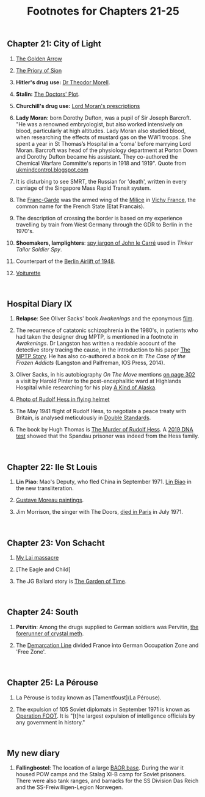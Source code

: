 ﻿---
layout: post
title: Footnotes for Chapters 21-25
category: references
---




## Chapter 21:  City of Light

1. [The Golden Arrow](https://en.wikipedia.org/wiki/Golden_Arrow_(train))

2. [The Priory of Sion](https://en.wikipedia.org/wiki/Priory_of_Sion)

3. **Hitler's drug use:** [Dr Theodor Morell](https://en.wikipedia.org/wiki/Theodor_Morell).

4. **Stalin:** [The Doctors' Plot](https://en.wikipedia.org/wiki/Doctors%27_plot).

5. **Churchill's drug use:** [Lord Moran's prescriptions](https://www.bmj.com/content/310/6993/1537.4)

6. **Lady Moran**: born Dorothy Dufton, was a pupil of Sir Joseph Barcroft. "He was a renowned embryologist, but also worked intensively on blood, particularly at high altitudes. Lady Moran also studied blood, when researching the effects of mustard gas on the WW1 troops.  She spent a year in St Thomas’s Hospital in a ‘coma’ before marrying Lord Moran.  Barcroft was head of the physiology department at Porton Down and Dorothy Dufton became his assistant.  They co-authored the Chemical Warfare Committe's reports in 1918 and 1919". Quote from [ukmindcontrol.blogspot.com](http://ukmindcontrol.blogspot.com/2012/10/copyrighted-images-used-under-fair-use.html)

7. It is disturbing to see SMRT, the Russian for 'death', written in every carriage of the Singapore Mass Rapid Transit system.

8.   The [Franc-Garde](https://en.wikipedia.org/wiki/Franc-Garde) was the armed wing of the [Milice](https://en.wikipedia.org/wiki/Milice) in [Vichy France](https://en.wikipedia.org/wiki/Milice), the common name for the French State (Etat Francais). 

9. The description of crossing the border is based on my experience travelling by train from West Germany through the GDR to Berlin in the 1970's. 

10. **Shoemakers, lamplighters**: [spy jargon of John le Carré](http://www.bbcamerica.com/anglophenia/2012/03/the-brit-list-tinker-tailor-glossary-20-terms-you-should-know-before-watching) used in *Tinker Tailor Soldier Spy*.

11. Counterpart of the [Berlin Airlift of 1948](https://www.history.com/topics/cold-war/berlin-airlift).

12. [Voiturette](https://www.bbc.co.uk/news/magazine-35210572)


<br/>

## Hospital Diary IX

1. **Relapse**: See Oliver Sacks' book *Awakenings* and the eponymous [film](https://www.imdb.com/title/tt0099077/).

2. The recurrence of catatonic schizophrenia in the 1980's, in patients who had taken the designer drug MPTP, is mentioned in a footnote in *Awakenings*. Dr Langston has written a readable account of the detective story tracing the cause, in the introduction to his paper [The MPTP Story](https://www.ncbi.nlm.nih.gov/pmc/articles/PMC5345642/). He has also co-authored a book on it: *The Case of the Frozen Addicts* (Langston and Palfreman, IOS Press, 2014). 

3. Oliver Sacks, in his autobiography *On The Move* mentions [on page 302](https://books.google.co.uk/books?id=7qiVCwAAQBAJ&pg=PA302) a visit by Harold Pinter to the post-encephalitic ward at Highlands Hospital while researching for his play [A Kind of Alaska](http://www.haroldpinter.org/plays/plays_alaska.shtml).

4. [Photo of Rudolf Hess in flying helmet](https://www.gettyimages.co.uk/detail/news-photo/hess-rudolf-26-04-1894-politiker-nsdap-dunterh%C3%A4lt-sich-vor-news-photo/541076451) 

5. The May 1941 flight of Rudolf Hess, to negotiate a peace treaty with Britain, is analysed meticulously in [Double Standards](http://www.picknettprince.com/double.htm).

6. The book by Hugh Thomas is [The Murder of Rudolf Hess](https://www.amazon.co.uk/Murder-Rudolf-Hess-Hugh-Thomas/dp/0340243015). A [2019 DNA test](https://www.bbc.co.uk/news/world-europe-46964928) showed that the Spandau prisoner was indeed from the Hess family.

<br/>

## Chapter 22:  Ile St Louis

1. **Lin Piao**: Mao's Deputy, who fled China in September 1971. [Lin Biao](https://en.wikipedia.org/wiki/Lin_Biao#%22Lin_Biao_incident%22_and_death) in the new transliteration.

2. [Gustave Moreau paintings](https://www.wikiart.org/en/gustave-moreau).

3. Jim Morrison, the singer with The Doors, [died in Paris](https://bonjourparis.com/history/jim-morrison-in-paris/) in July 1971.

<br/>

## Chapter 23:   Von Schacht

1. [My Lai massacre](https://en.wikipedia.org/wiki/My_Lai_Massacre)

2. [The Eagle and Child]

3. The JG Ballard story is [The Garden of Time](http://www.societashorti.com/jdballard_thegardenoftime.pdf).

<br/>

## Chapter 24:   South

1. **Pervitin**: Among the drugs supplied to German soldiers was Pervitin, [the forerunner of crystal meth](https://www.spiegel.de/international/germany/crystal-meth-origins-link-back-to-nazi-germany-and-world-war-ii-a-901755.html).

2. The [Demarcation Line](https://en.wikipedia.org/wiki/Demarcation_line_(France)) divided France into German Occupation Zone and 'Free Zone'.

<br/>

## Chapter 25:  La Pérouse

1. La Pérouse is today known as [Tamentfoust](La Pérouse).

2. The expulsion of 105 Soviet diplomats in September 1971 is known as [Operation FOOT](https://en.wikipedia.org/wiki/Operation_FOOT). It is "[t]he largest expulsion of intelligence officials by any government in history."

<br/>

##   My new diary

1. **Fallingbostel**: The location of a large [BAOR base](http://www.baor-locations.org/fallingbostel.aspx.html). During the war it housed POW camps and the Stalag XI-B camp for Soviet prisoners. There were also tank ranges, and barracks for the SS Division Das Reich and the SS-Freiwilligen-Legion Norwegen.


<br/>



